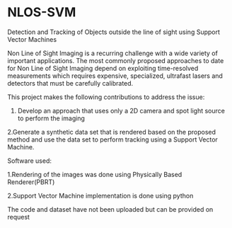 # NLOS-SVM


Detection and Tracking of Objects outside the line of sight using Support Vector Machines

Non Line of Sight Imaging is a recurring challenge with a wide variety of important applications. The most commonly proposed approaches to date for Non Line of Sight Imaging depend on exploiting time-resolved measurements which requires expensive,
specialized, ultrafast lasers and detectors that must be carefully
calibrated.

This project makes the following contributions to address the issue:

1. Develop an approach that uses only a 2D camera and spot light source to perform the imaging

2.Generate a synthetic data set that is rendered based on the proposed method and use the data set to perform tracking using a  Support Vector Machine. 


Software used:

1.Rendering of the images was done using Physically Based Renderer(PBRT)

2.Support Vector Machine implementation is done using python


The code and dataset have not been uploaded but can be provided on request
